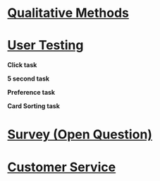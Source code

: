 # [Qualitative Methods](3-user-testing.md)

# [User Testing](3-user-testing.md)

**Click task** 

**5 second task** 

**Preference task** 

**Card Sorting task** 

# [Survey (Open Question)](3-survey.md)

# [Customer Service](3-customer-service.md)
